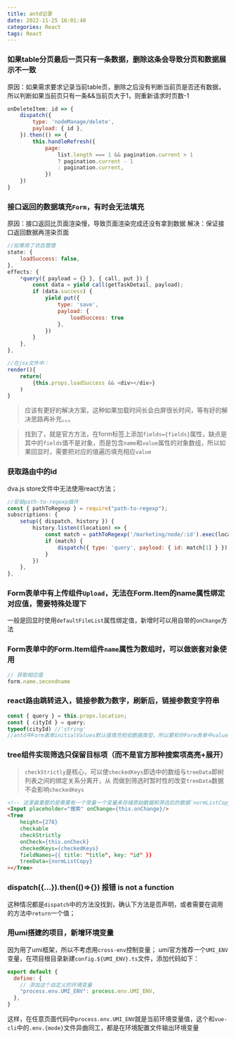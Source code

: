 ```yaml
---
title: antd记录
date: 2022-11-25 16:01:48
categories: React
tags: React
---
```


### 如果table分页最后一页只有一条数据，删除这条会导致分页和数据展示不一致
原因：如果需求要求记录当前table页，删除之后没有判断当前页是否还有数据，所以判断如果当前页只有一条&&当前页大于1，则重新请求时页数-1
```js
onDeleteItem: id => {
    dispatch({
        type: 'nodeManage/delete',
        payload: { id },
    }).then(() => {
        this.handleRefresh({
            page:
                list.length === 1 && pagination.current > 1
                ? pagination.current - 1
                : pagination.current,
            })
    })
}
```
<!--more-->

### 接口返回的数据填充`Form`，有时会无法填充
原因：接口返回比页面渲染慢，导致页面渲染完成还没有拿到数据
解决：保证接口返回数据再渲染页面
```js
//如果用了状态管理
state: {
    loadSuccess: false,
},
effects: {
    *query({ payload = {} }, { call, put }) {
        const data = yield call(getTaskDetail, payload);
        if (data.success) {
            yield put({
                type: 'save',
                payload: {
                    loadSuccess: true
                },
            })
        }
    },
},

//在jsx文件中：
render(){
    return(
        {this.props.loadSuccess && <div></div>}
    )
}
```
> 应该有更好的解决方案，这种如果加载时间长会白屏很长时间，等有好的解决思路再补充。。。

> 找到了，就是官方方法，在form标签上添加`fields={fields}`属性，缺点是其中的`fields`值不是对象，而是包含`name`和`value`属性的对象数组，所以如果回显时，需要把对应的值遍历填充相应`value`

### 获取路由中的id
dva.js store文件中无法使用react方法；
```js
//安装path-to-regexp插件
const { pathToRegexp } = require("path-to-regexp");
subscriptions: {
    setup({ dispatch, history }) {
        history.listen((location) => {
            const match = pathToRegexp('/marketing/node/:id').exec(location.pathname);
            if (match) {
                dispatch({ type: 'query', payload: { id: match[1] } });
            }
        })
    },
},
```

### Form表单中有上传组件`Upload`，无法在Form.Item的name属性绑定对应值，需要特殊处理下
一般是回显时使用`defaultFileList`属性绑定值，新增时可以用自带的`onChange`方法

### Form表单中的Form.Item组件`name`属性为数组时，可以做嵌套对象使用
```js
// 获取相应值
form.name.secondname
```

### react路由跳转进入，链接参数为数字，刷新后，链接参数变字符串
```js
const { query } = this.props.location;
const { cityId } = query;
typeof(cityId) //'string'
//antd中Form表单initialValues默认值填充校验数据类型，所以要和你Form表单中value类型相同，才能回显
```

### tree组件实现筛选只保留目标项（而不是官方那种搜索项高亮+展开）
> `checkStrictly`是核心，可以使`checkedKeys`即选中的数组与`treeData`即树列表之间的绑定关系分离开，从
> 而做到筛选时暂时性的改变`treeData`数据不会影响`checkedKeys`
```html
<!-- 这里最重要的是需要有一个常量一个变量来存储原始数据和筛选后的数据`normListCopy`为筛选后的数据 -->
<Input placeholder="搜索" onChange={this.onChange}/>
<Tree
    height={278}
    checkable
    checkStrictly
    onCheck={this.onCheck}
    checkedKeys={checkedKeys}
    fieldNames={{ title: "title", key: "id" }}
    treeData={normListCopy}
></Tree>
```

### dispatch({...}).then(()=>{}) 报错 is not a function

这种情况都是`dispatch`中的方法没找到，确认下方法是否声明，或者需要在调用的方法中`return`一个值；

### 用umi搭建的项目，新增环境变量
因为用了umi框架，所以不考虑用`cross-env`控制变量；
umi官方推荐一个`UMI_ENV`变量，在项目根目录新建`config.${UMI_ENV}.ts`文件，添加代码如下：
```js
export default {
  define: {
    // 添加这个自定义的环境变量
    "process.env.UMI_ENV": process.env.UMI_ENV,
  },
}
```
这样，在任意页面代码中`process.env.UMI_ENV`就是当前环境变量值，这个和`vue-cli`中的`.env.{mode}`文件异曲同工，都是在环境配置文件输出环境变量